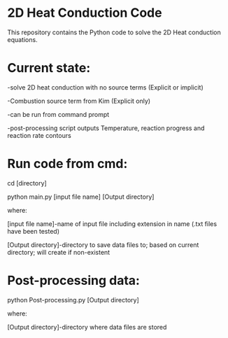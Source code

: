 # 2D Heat Conduction Code

This repository contains the Python code to solve the 2D Heat conduction equations.

# Current state:
-solve 2D heat conduction with no source terms (Explicit or implicit)

-Combustion source term from Kim (Explicit only)

-can be run from command prompt

-post-processing script outputs Temperature, reaction progress and reaction rate contours

# Run code from cmd:
cd [directory]

python main.py [input file name] [Output directory]

where:

[input file name]-name of input file including extension in name (.txt files have been tested)

[Output directory]-directory to save data files to; based on current directory; will create if non-existent

# Post-processing data:
python Post-processing.py [Output directory]

where:

[Output directory]-directory where data files are stored